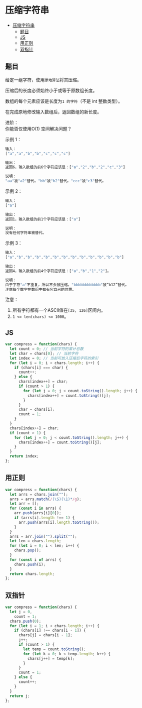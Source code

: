 压缩字符串
===
<!-- TOC -->

- [压缩字符串](#压缩字符串)
  - [题目](#题目)
  - [JS](#JS)
  - [用正则](#用正则)
  - [双指针](#双指针)

<!-- /TOC -->

## 题目
给定一组字符，使用`原地算法`将其压缩。

压缩后的长度必须始终小于或等于原数组长度。

数组的每个元素应该是长度为`1 的字符`（不是 int 整数类型）。

在完成原地修改输入数组后，返回数组的新长度。

进阶：  
你能否仅使用O(1) 空间解决问题？

示例 1：
```js
输入：
["a","a","b","b","c","c","c"]

输出：
返回6，输入数组的前6个字符应该是：["a","2","b","2","c","3"]

说明：   
"aa"被"a2"替代。"bb"被"b2"替代。"ccc"被"c3"替代。
```

示例 2：
```js
输入：
["a"]

输出：
返回1，输入数组的前1个字符应该是：["a"]

说明：
没有任何字符串被替代。
```

示例 3：
```js
输入：
["a","b","b","b","b","b","b","b","b","b","b","b","b"]

输出：
返回4，输入数组的前4个字符应该是：["a","b","1","2"]。

说明：
由于字符"a"不重复，所以不会被压缩。"bbbbbbbbbbbb"被“b12”替代。
注意每个数字在数组中都有它自己的位置。
```


注意：
1. 所有字符都有一个ASCII值在`[35, 126]`区间内。
2. `1 <= len(chars) <= 1000`。

## JS
```js
var compress = function(chars) {
  let count = 0; // 当前字符的累计总数
  let char = chars[0]; // 当前字符
  let index = 0; // 当前可放入压缩后字符的索引
  for (let i = 0; i < chars.length; i++) {
    if (chars[i] === char) {
      count++;
    } else {
      chars[index++] = char;
      if (count > 1) {
        for (let j = 0; j < count.toString().length; j++) {
          chars[index++] = count.toString()[j];
        }
      }
      char = chars[i];
      count = 1;
    }
  }
  chars[index++] = char;
  if (count > 1) {
    for (let j = 0; j < count.toString().length; j++) {
      chars[index++] = count.toString()[j];
    }
  }
  return index;
};
```

## 用正则
```js
var compress = function(chars) {
  let arrs = chars.join("");
  arrs = arrs.match(/(\S)(\1)*/g);
  let arr = [];
  for (const i in arrs) {
    arr.push(arrs[i][0]);
    if (arrs[i].length !== 1) {
      arr.push(arrs[i].length.toString());
    }
  }
  arrs = arr.join("").split("");
  let len = chars.length;
  for (let i = 0; i < len; i++) {
    chars.pop();
  }
  for (const i of arrs) {
    chars.push(i);
  }
  return chars.length;
};
```

## 双指针
```js
var compress = function(chars) {
  let j = 0,
    count = 1;
  chars.push(0);
  for (let i = 1; i < chars.length; i++) {
    if (chars[i] !== chars[i - 1]) {
      chars[j] = chars[i - 1];
      j++;
      if (count > 1) {
        let temp = count.toString();
        for (let k = 0; k < temp.length; k++) {
          chars[j++] = temp[k];
        }
      }
      count = 1;
    } else {
      count++;
    }
  }
  return j;
};
```